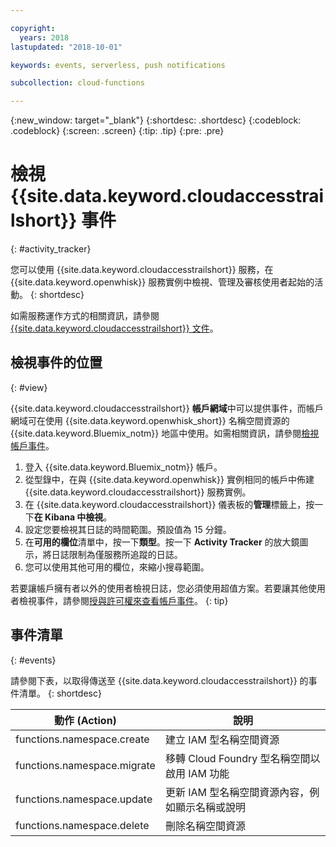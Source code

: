 ```yaml
---

copyright:
  years: 2018
lastupdated: "2018-10-01"

keywords: events, serverless, push notifications

subcollection: cloud-functions

---
```


{:new_window: target="_blank"}
{:shortdesc: .shortdesc}
{:codeblock: .codeblock}
{:screen: .screen}
{:tip: .tip}
{:pre: .pre}


# 檢視 {{site.data.keyword.cloudaccesstrailshort}} 事件
{: #activity_tracker}

您可以使用 {{site.data.keyword.cloudaccesstrailshort}} 服務，在 {{site.data.keyword.openwhisk}} 服務實例中檢視、管理及審核使用者起始的活動。
{: shortdesc}


如需服務運作方式的相關資訊，請參閱 [{{site.data.keyword.cloudaccesstrailshort}} 文件](/docs/services/cloud-activity-tracker?topic=cloud-activity-tracker-getting-started-with-cla)。


## 檢視事件的位置
{: #view}

{{site.data.keyword.cloudaccesstrailshort}} **帳戶網域**中可以提供事件，而帳戶網域可在使用 {{site.data.keyword.openwhisk_short}} 名稱空間資源的 {{site.data.keyword.Bluemix_notm}} 地區中使用。如需相關資訊，請參閱[檢視帳戶事件](/docs/services/cloud-activity-tracker/how-to/manage-events-ui?topic=cloud-activity-tracker-view_acc_events)。

1. 登入 {{site.data.keyword.Bluemix_notm}} 帳戶。
2. 從型錄中，在與 {{site.data.keyword.openwhisk}} 實例相同的帳戶中佈建 {{site.data.keyword.cloudaccesstrailshort}} 服務實例。
3. 在 {{site.data.keyword.cloudaccesstrailshort}} 儀表板的**管理**標籤上，按一下**在 Kibana 中檢視**。
4. 設定您要檢視其日誌的時間範圍。預設值為 15 分鐘。
5. 在**可用的欄位**清單中，按一下**類型**。按一下 **Activity Tracker** 的放大鏡圖示，將日誌限制為僅服務所追蹤的日誌。
6. 您可以使用其他可用的欄位，來縮小搜尋範圍。

若要讓帳戶擁有者以外的使用者檢視日誌，您必須使用超值方案。若要讓其他使用者檢視事件，請參閱[授與許可權來查看帳戶事件](/docs/services/cloud-activity-tracker/how-to?topic=cloud-activity-tracker-grant_permissions#grant_permissions)。
{: tip}


## 事件清單
{: #events}

請參閱下表，以取得傳送至 {{site.data.keyword.cloudaccesstrailshort}} 的事件清單。
{: shortdesc}

<table>
  <thead>
    <tr>
      <th>動作 (Action)</th>
      <th>說明</th>
    </tr>
  </thead>
  <tbody>
    <tr>
      <td>functions.namespace.create</td>
      <td>建立 IAM 型名稱空間資源</td>
    </tr>
    <tr>
      <td>functions.namespace.migrate</td>
      <td>移轉 Cloud Foundry 型名稱空間以啟用 IAM 功能</td>
    </tr>
    <tr>
      <td>functions.namespace.update</td>
      <td>更新 IAM 型名稱空間資源內容，例如顯示名稱或說明</td>
    </tr>
    <tr>
      <td>functions.namespace.delete</td>
      <td>刪除名稱空間資源</td>
    </tr>
  </tbody>
</table>
